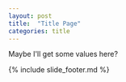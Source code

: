 ```yaml
---
layout: post
title:  "Title Page"
categories: title
---
```


Maybe I'll get some values here?

{% include slide_footer.md %}
